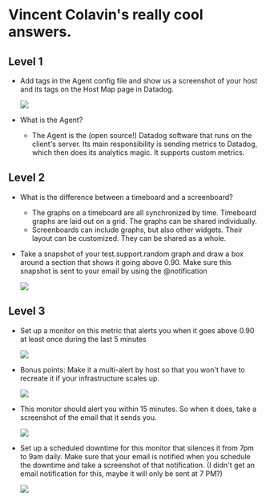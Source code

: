 # Vincent Colavin's really cool answers.

## Level 1
- Add tags in the Agent config file and show us a screenshot of your host and its tags on the Host Map page in Datadog.

  <img src="http://i.imgur.com/inhJtSA.png">
- What is the Agent?
  - The Agent is the (open source!) Datadog software that runs on the client's server. Its main responsibility is sending metrics to Datadog, which then does its analytics magic. It supports custom metrics.

## Level 2
- What is the difference between a timeboard and a screenboard?
  - The graphs on a timeboard are all synchronized by time. Timeboard graphs are laid out on a grid. The graphs can be shared individually.
  - Screenboards can include graphs, but also other widgets. Their layout can be customized. They can be shared as a whole.
- Take a snapshot of your test.support.random graph and draw a box around a section that shows it going above 0.90. Make sure this snapshot is sent to your email by using the @notification

  <img src="http://i.imgur.com/eAR6LPt.png">

## Level 3
- Set up a monitor on this metric that alerts you when it goes above 0.90 at least once during the last 5 minutes

  <img src="http://i.imgur.com/DW6In00.png">
- Bonus points: Make it a multi-alert by host so that you won't have to recreate it if your infrastructure scales up.

  <img src="http://i.imgur.com/T9PmJ2V.png">
- This monitor should alert you within 15 minutes. So when it does, take a screenshot of the email that it sends you.

  <img src="http://i.imgur.com/lD1XQWa.png">
- Set up a scheduled downtime for this monitor that silences it from 7pm to 9am daily. Make sure that your email is notified when you schedule the downtime and take a screenshot of that notification.
(I didn't get an email notification for this, maybe it will only be sent at 7 PM?)

  <img src="http://i.imgur.com/8gtcCLg.png">
